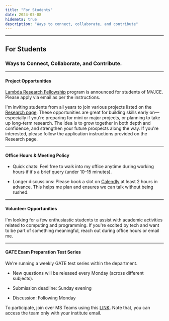 ```yaml
---
title: "For Students"
date: 2024-05-08
hidemeta: true
description: "Ways to connect, collaborate, and contribute"
---
```


---
## For Students
### Ways to Connect, Collaborate, and Contribute.
--- 
#### Project Opportunities

[Lambda Research Fellowship](https://shantanu-sg-01.github.io/homepage/lambda/) program is announced for students of MVJCE. Please apply via email as per the instructions.

I'm inviting students from all years to join various projects listed on the [Research page](https://shantanu-sg-01.github.io/homepage/research/). These opportunities are great for building skills early on—especially if you're preparing for mini or major projects, or planning to take up long-term research. The idea is to grow together in both depth and confidence, and strengthen your future prospects along the way. If you're interested, please follow the application instructions provided on the Research page.

---

#### Office Hours & Meeting Policy

+ Quick chats: Feel free to walk into my office anytime during working hours if it's a brief query (under 10–15 minutes).

+ Longer discussions: Please book a slot on [Calendly](https://calendly.com/shantanu_as-mvjce/office-houre-in-person) at least 2 hours in advance. This helps me plan and ensures we can talk without being rushed.

---

#### Volunteer Opportunities

I'm looking for a few enthusiastic students to assist with academic activities related to computing and programming. If you're excited by tech and want to be part of something meaningful, reach out during office hours or email me.

---
#### GATE Exam Preparation Test Series
We're running a weekly GATE test series within the department.

+ New questions will be released every Monday (across different subjects).

+ Submission deadline: Sunday evening

+ Discussion: Following Monday

To participate, join over MS Teams using this [LINK](https://teams.microsoft.com/l/team/19%3AIMJjOxMQS87YuNEFJR0TjQWFXdPaTYaav85PEj7MmV81%40thread.tacv2/conversations?groupId=c3675baa-3de2-4475-a40a-25bf769dba97&tenantId=ee0c014f-76f0-4c50-ba79-351579057b96).  Note that, you can access the team only with your institute email. 


